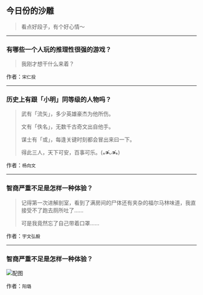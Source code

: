 ## 今日份的沙雕

> 看点好段子，有个好心情～


 
---

### 有哪些一个人玩的推理性很强的游戏？

> 我刚才想干什么来着？


作者：`宋仁投`

---

### 历史上有跟「小明」同等级的人物吗？

> 武有「流矢」，多少英雄豪杰为他所伤。
> 
> 文有「佚名」，无数千古奇文出自他手。
> 
> 谋士有「或」，每逢关键时刻都会冒出来曰一下。
> 
> 得此三人，天下可安，百事可乐。(⁎⁍̴̛ᴗ⁍̴̛⁎)


作者：`杨向文`

---

### 智商严重不足是怎样一种体验？

> 记得第一次进解剖室，看到了满房间的尸体还有夹杂的福尔马林味道，我直接受不了跑去厕所吐了……
> 
> 可是我竟然忘了自己带着口罩……


作者：`宇文弘毅`

---

### 智商严重不足是怎样一种体验？

> 



![配图](http://pic2.zhimg.com/70/100d0adbdd48923472eca6670d990efd_b.jpg)


作者：`阳璐`